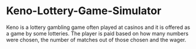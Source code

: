 # Keno-Lottery-Game-Simulator
Keno is a lottery gambling game often played at casinos and it is offered as a game by some lotteries. The player is paid based on how many numbers were chosen, the number of matches out of those chosen and the wager.
